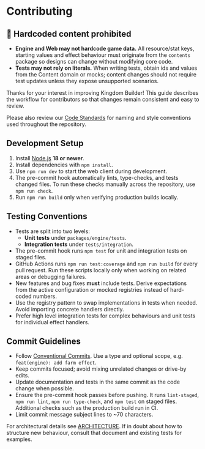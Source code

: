 # Contributing

## 🚫 Hardcoded content prohibited

- **Engine and Web may not hardcode game data.** All resource/stat keys, starting values and effect behaviour must originate from the `contents` package so designs can change without modifying core code.
- **Tests may not rely on literals.** When writing tests, obtain ids and values from the Content domain or mocks; content changes should not require test updates unless they expose unsupported scenarios.

Thanks for your interest in improving Kingdom Builder! This guide describes the
workflow for contributors so that changes remain consistent and easy to review.

Please also review our [Code Standards](../docs/code_standards/AGENTS.md) for naming and
style conventions used throughout the repository.

## Development Setup

1. Install [Node.js](https://nodejs.org/) **18 or newer**.
2. Install dependencies with `npm install`.
3. Use `npm run dev` to start the web client during development.
4. The pre-commit hook automatically lints, type-checks, and tests changed
   files. To run these checks manually across the repository, use
   `npm run check`.
5. Run `npm run build` only when verifying production builds locally.

## Testing Conventions

- Tests are split into two levels:
  - **Unit tests** under `packages/engine/tests`.
  - **Integration tests** under `tests/integration`.
- The pre-commit hook runs `npm test` for unit and integration tests on staged
  files.
- GitHub Actions runs `npm run test:coverage` and `npm run build` for every pull
  request. Run these scripts locally only when working on related areas or
  debugging failures.
- New features and bug fixes **must** include tests. Derive expectations from
  the active configuration or mocked registries instead of hard-coded numbers.
- Use the registry pattern to swap implementations in tests when needed. Avoid
  importing concrete handlers directly.
- Prefer high level integration tests for complex behaviours and unit tests for
  individual effect handlers.

## Commit Guidelines

- Follow [Conventional Commits](https://www.conventionalcommits.org/). Use a
  type and optional scope, e.g. `feat(engine): add farm effect`.
- Keep commits focused; avoid mixing unrelated changes or drive-by edits.
- Update documentation and tests in the same commit as the code change when
  possible.
- Ensure the pre-commit hook passes before pushing. It runs `lint-staged`,
  `npm run lint`, `npm run type-check`, and `npm test` on staged files.
  Additional checks such as the production build run in CI.
- Limit commit message subject lines to ~70 characters.

For architectural details see [ARCHITECTURE](../docs/architecture/AGENTS.md). If in
doubt about how to structure new behaviour, consult that document and existing
tests for examples.

